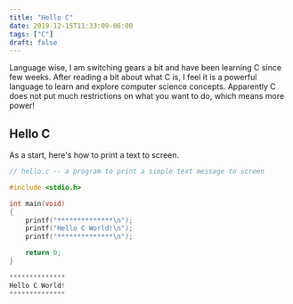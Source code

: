 ```yaml
---
title: "Hello C"
date: 2019-12-15T11:33:09-06:00
tags: ["C"]
draft: false
---
```


Language wise, I am switching gears a bit and have been learning C since few
weeks. After reading a bit about what C is, I feel it is a powerful language to learn and
explore computer science concepts. Apparently C does not put much restrictions
on what you want to do, which means more power!

## Hello C
As a start, here's how to print a text to screen.

```c
// hello.c -- a program to print a simple text message to screen

#include <stdio.h>

int main(void)
{
    printf("**************\n");
    printf("Hello C World!\n");
    printf("**************\n");

    return 0;
}
```
```c
**************
Hello C World!
**************
```

